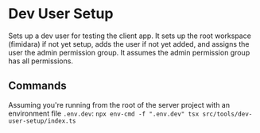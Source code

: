 # Dev User Setup

Sets up a dev user for testing the client app. It sets up the root workspace (fimidara) if not yet setup, adds the user if not yet added, and assigns the user the admin permission group. It assumes the admin permission group has all permissions.

## Commands

Assuming you're running from the root of the server project with an environment file `.env.dev`:
`npx env-cmd -f ".env.dev" tsx src/tools/dev-user-setup/index.ts`
